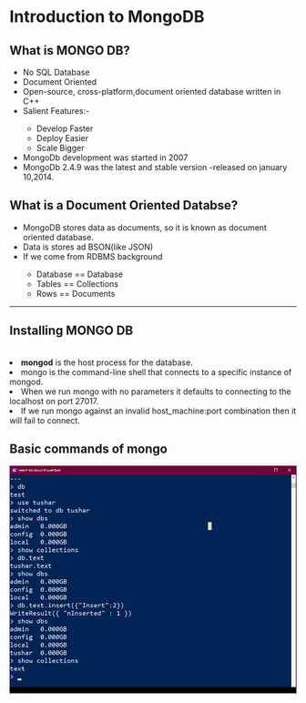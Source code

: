 # Introduction to MongoDB
## What is MONGO DB?
<ul>
<li>No SQL Database</li>
<li>Document Oriented</li>

<li>Open-source, cross-platform,document oriented database written in C++</li>
<li>Salient Features:-</li>
<ul>
<li>Develop Faster</li>
<li>Deploy Easier</li>
<li>Scale Bigger</li></ul>
<li>MongoDb development was started in 2007</li>
<li>MongoDb 2.4.9 was the latest and stable version -released on january 10,2014.</li></ul>

## What is a Document Oriented Databse?
<ul>
<li>MongoDB stores data as documents, so it is known as document oriented database.</li>
<li>Data is stores ad BSON(like JSON)</li>
<li>If we come from RDBMS background</li><ul><li>Database == Database</li><li>Tables == Collections</li><li>Rows == Documents</li></ul>
</ul>
<hr>

## Installing MONGO DB
<br>
<li><b>mongod</b> is the host process for the database.</li>
<li>mongo is the command-line shell that connects to a specific instance of mongod.</li>
<li>When we run mongo with no parameters it defaults to connecting to the localhost on port 27017.</li>
<li>If we run mongo against an invalid host_machine:port combination then it will fail to connect.</li>

## Basic commands of mongo
<img src="commands.png">
